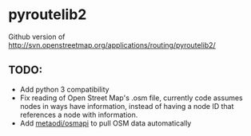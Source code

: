 # pyroutelib2

Github version of http://svn.openstreetmap.org/applications/routing/pyroutelib2/

## TODO:
- Add python 3 compatibility
- Fix reading of Open Street Map's .osm file, currently code assumes nodes in ways have information, instead of having a node ID that references a node with information.
- Add [metaodi/osmapi](https://github.com/metaodi/osmapi) to pull OSM data automatically
